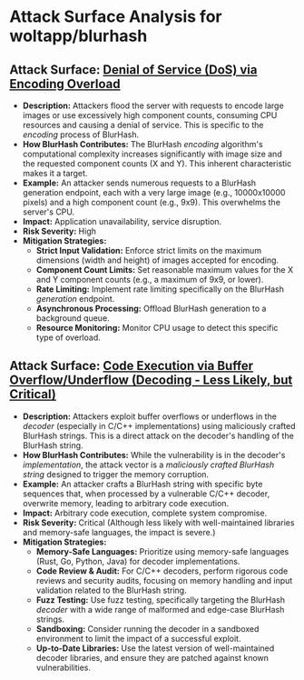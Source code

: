 # Attack Surface Analysis for woltapp/blurhash

## Attack Surface: [Denial of Service (DoS) via Encoding Overload](./attack_surfaces/denial_of_service__dos__via_encoding_overload.md)

*   **Description:** Attackers flood the server with requests to encode large images or use excessively high component counts, consuming CPU resources and causing a denial of service.  This is specific to the *encoding* process of BlurHash.
*   **How BlurHash Contributes:** The BlurHash *encoding* algorithm's computational complexity increases significantly with image size and the requested component counts (X and Y). This inherent characteristic makes it a target.
*   **Example:** An attacker sends numerous requests to a BlurHash generation endpoint, each with a very large image (e.g., 10000x10000 pixels) and a high component count (e.g., 9x9). This overwhelms the server's CPU.
*   **Impact:** Application unavailability, service disruption.
*   **Risk Severity:** High
*   **Mitigation Strategies:**
    *   **Strict Input Validation:** Enforce strict limits on the maximum dimensions (width and height) of images accepted for encoding.
    *   **Component Count Limits:** Set reasonable maximum values for the X and Y component counts (e.g., a maximum of 9x9, or lower).
    *   **Rate Limiting:** Implement rate limiting specifically on the BlurHash *generation* endpoint.
    *   **Asynchronous Processing:** Offload BlurHash generation to a background queue.
    *   **Resource Monitoring:** Monitor CPU usage to detect this specific type of overload.

## Attack Surface: [Code Execution via Buffer Overflow/Underflow (Decoding - Less Likely, but Critical)](./attack_surfaces/code_execution_via_buffer_overflowunderflow__decoding_-_less_likely__but_critical_.md)

*   **Description:** Attackers exploit buffer overflows or underflows in the *decoder* (especially in C/C++ implementations) using maliciously crafted BlurHash strings. This is a direct attack on the decoder's handling of the BlurHash string.
*   **How BlurHash Contributes:** While the vulnerability is in the decoder's *implementation*, the attack vector is a *maliciously crafted BlurHash string* designed to trigger the memory corruption.
*   **Example:** An attacker crafts a BlurHash string with specific byte sequences that, when processed by a vulnerable C/C++ decoder, overwrite memory, leading to arbitrary code execution.
*   **Impact:** Arbitrary code execution, complete system compromise.
*   **Risk Severity:** Critical (Although less likely with well-maintained libraries and memory-safe languages, the impact is severe.)
*   **Mitigation Strategies:**
    *   **Memory-Safe Languages:** Prioritize using memory-safe languages (Rust, Go, Python, Java) for decoder implementations.
    *   **Code Review & Audit:** For C/C++ decoders, perform rigorous code reviews and security audits, focusing on memory handling and input validation related to the BlurHash string.
    *   **Fuzz Testing:** Use fuzz testing, specifically targeting the BlurHash *decoder* with a wide range of malformed and edge-case BlurHash strings.
    *   **Sandboxing:** Consider running the decoder in a sandboxed environment to limit the impact of a successful exploit.
    *   **Up-to-Date Libraries:** Use the latest version of well-maintained decoder libraries, and ensure they are patched against known vulnerabilities.

